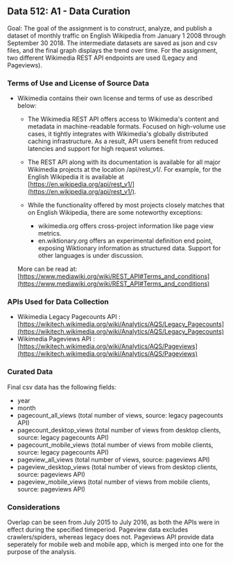 ## Data 512: A1 - Data Curation

Goal: The goal of the assignment is to construct, analyze, and publish a dataset of monthly traffic on English Wikipedia from January 1 2008 through September 30 2018.
The intermediate datasets are saved as json and csv files, and the final graph displays the trend over time. 
For the assignment, two different Wikimedia REST API endpoints are used (Legacy and Pageviews).

### Terms of Use and License of Source Data
- Wikimedia contains their own license and terms of use as described below:

    - The Wikimedia REST API offers access to Wikimedia's content and metadata in machine-readable formats. Focused on high-volume use cases, it tightly integrates with Wikimedia's globally distributed caching infrastructure. As a result, API users benefit from reduced latencies and support for high request volumes.

    - The REST API along with its documentation is available for all major Wikimedia projects at the location /api/rest_v1/. For example, for the English Wikipedia it is available at [https://en.wikipedia.org/api/rest_v1/](https://en.wikipedia.org/api/rest_v1/).

    - While the functionality offered by most projects closely matches that on English Wikipedia, there are some noteworthy exceptions:

        - wikimedia.org offers cross-project information like page view metrics.
        - en.wiktionary.org offers an experimental definition end point, exposing Wiktionary information as structured data. Support for other languages is under discussion.

    More can be read at: [https://www.mediawiki.org/wiki/REST_API#Terms_and_conditions](https://www.mediawiki.org/wiki/REST_API#Terms_and_conditions)

### APIs Used for Data Collection

- Wikimedia Legacy Pagecounts API : [https://wikitech.wikimedia.org/wiki/Analytics/AQS/Legacy_Pagecounts](https://wikitech.wikimedia.org/wiki/Analytics/AQS/Legacy_Pagecounts)
- Wikimedia Pageviews API : [https://wikitech.wikimedia.org/wiki/Analytics/AQS/Pageviews](https://wikitech.wikimedia.org/wiki/Analytics/AQS/Pageviews)

### Curated Data

Final csv data has the following fields: 

- year  
- month  
- pagecount_all_views (total number of views,  source: legacy pagecounts API)  
- pagecount_desktop_views (total number of views from desktop clients, source: legacy pagecounts API)  
- pagecount_mobile_views	(total number of views from mobile clients, source: legacy pagecounts API)  
- pageview_all_views (total number of views, source: pageviews API)  
- pageview_desktop_views (total number of views from desktop clients, source: pageviews API)  
- pageview_mobile_views (total number of views from mobile clients, source: pageviews API)  

### Considerations
Overlap can be seen from July 2015 to July 2016, as both the APIs were in effect during the specified timeperiod. Pageview data excludes crawlers/spiders, whereas legacy does not. Pageviews API provide data seperately for mobile web and mobile app, which is merged into one for the purpose of the analysis. 

